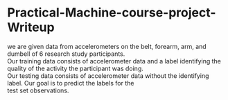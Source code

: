 # Practical-Machine-course-project-Writeup

we are given data from accelerometers on the belt, forearm, arm, and dumbell of 6 research study participants.   
Our training data consists of accelerometer data and a label identifying the quality of the activity the participant was doing.  
Our testing data consists of accelerometer data without the identifying label. Our goal is to predict the labels for the   
test set observations.
